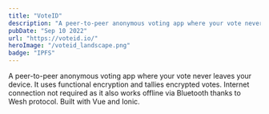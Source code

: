 ```yaml
---
title: "VoteID"
description: "A peer-to-peer anonymous voting app where your vote never leaves your device. It uses functional encryption and tallies encrypted votes. Internet connection not required as it also works offline via Bluetooth thanks to Wesh protocol. Built with Vue and Ionic."
pubDate: "Sep 10 2022"
url: "https://voteid.io/"
heroImage: "/voteid_landscape.png"
badge: "IPFS"
---
```


A peer-to-peer anonymous voting app where your vote never leaves your device. It uses functional encryption and tallies encrypted votes. Internet connection not required as it also works offline via Bluetooth thanks to Wesh protocol. Built with Vue and Ionic.
